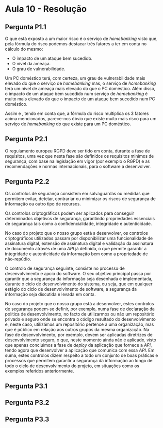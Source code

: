 # Aula 10 - Resolução

## Pergunta P1.1

O que está exposto a um maior risco é o serviço de _homebanking_ visto que, pela fórmula do risco podemos destacar três fatores a ter em conta no cálculo do mesmo:

- O impacto de um ataque bem sucedido.
- O nível da ameaça.
- O grau de vulnerabilidade.

Um PC doméstico terá, com certeza, um grau de vulnerabilidade mais elevado do que o serviço de _homebanking_ mas, o serviço de _homebanking_ terá um nível de ameaça mais elevado do que o PC doméstico. Além disso, o impacto de um ataque bem sucedido num serviço de _homebanking_ é muito mais elevado do que o impacto de um ataque bem sucedido num PC doméstico.

Assim e , tendo em conta que, a fórmula do risco multiplica os 3 fatores acima mencionados, parece-nos óbvio que existe muito mais risco para um serviço de _homebanking_ do que existe para um PC doméstico.

## Pergunta P2.1

O regulamento europeu RGPD deve ser tido em conta, durante a fase de requisitos, uma vez que nesta fase são definidos os requisitos minímos de segurança, com base na legislação em vigor (por exemplo o RGPD) e as recomendações e normas internacionais, para o software a desenvolver.

## Pergunta P2.2

Os controlos de segurança consistem em salvaguardas ou medidas que permitem evitar, detetar, contrariar ou minimizar os riscos de segurança de informação ou outro tipo de recursos.

Os controlos criptográficos podem ser aplicados para conseguir determinados objetivos de segurança, garantindo propriedades essenciais de segurança tais como a confidencialidade, integridade e autenticidade.

No caso do projeto que o nosso grupo está a desenvolver, os controlos criptográficos utilizados passam por disponibilizar uma funcionalidade de assinatura digital, extensão de assinatura digital e validação da assinatura de documento através de uma _API_ já definida, o que permite garantir a integridade e autenticidade da informação bem como a propriedade de não-repúdio.

O controlo de segurança seguinte, consiste no processo de desenvolvimento e apoio do software. O seu objetivo principal passa por garantir que a segurança da informação seja desenhada e implementada, durante o ciclo de desenvolvimento do sistema, ou seja, que em qualquer estágio do ciclo de desenvolvimento de software, a segurança da informação seja discutida e levada em conta.

No caso do projeto que o nosso grupo está a desenvolver, estes controlos de segurança podem-se definir, por exemplo, numa fase de declaração da política de desenvolvimento, no facto de utilizarmos ou não um repositório privado e seguro onde se encontra o código resultado do desenvolvimento e, neste caso, utilizámos um repositório pertence a uma organização, mas que é público em relação aos outros grupos da mesma organização. Na fase de desenvolvimento, por exemplo, devem ser aplicadas diretrizes de desenvolvimento seguro, o que, neste momento ainda não é aplicado, visto que apenas concluímos a fase de _deploy_ da aplicação que fornece a _API_, tendo agora que desenvolver a aplicação que comunica com essa _API_. Em suma, estes controlos dizem respeito a todo um conjunto de boas práticas e processos que permitem garantir a segurança da informação ao longo de todo o ciclo de desenvolvimento do projeto, em situações como os exemplos referidos anteriormente.

## Pergunta P3.1



## Pergunta P3.2



## Pergunta P3.3

